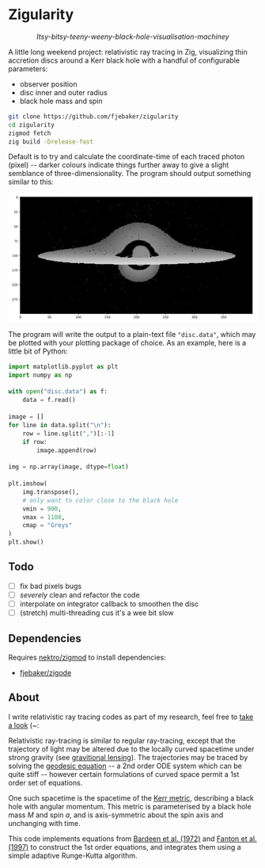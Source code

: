 # Zigularity

<p align="center">
    <i>Itsy-bitsy-teeny-weeny-black-hole-visualisation-machiney</i>
</p>

A little long weekend project: relativistic ray tracing in Zig, visualizing thin accretion discs around a Kerr black hole with a handful of configurable parameters:

- observer position
- disc inner and outer radius
- black hole mass and spin

```bash
git clone https://github.com/fjebaker/zigularity
cd zigularity
zigmod fetch
zig build -Drelease-fast
```

Default is to try and calculate the coordinate-time of each traced photon (pixel) -- darker colours indicate things further away to give a slight semblance of three-dimensionality. The program should output something similar to this:

<p align="center">
    <img src="./assets/thin-disc-example.png" alt="thin-disc-example" style="max-height:300px;">
</p>

The program will write the output to a plain-text file `"disc.data"`, which may be plotted with your plotting package of choice. As an example, here is a little bit of Python:

```py
import matplotlib.pyplot as plt
import numpy as np

with open("disc.data") as f:
    data = f.read()

image = []
for line in data.split("\n"):
    row = line.split(",")[:-1]
    if row:
        image.append(row)

img = np.array(image, dtype=float)

plt.imshow(
    img.transpose(), 
    # only want to color close to the black hole
    vmin = 900, 
    vmax = 1100,
    cmap = "Greys"
)
plt.show()
```

## Todo

- [ ] fix bad pixels bugs
- [ ] _severely_ clean and refactor the code
- [ ] interpolate on integrator callback to smoothen the disc
- [ ] (stretch) multi-threading cus it's a wee bit slow

## Dependencies

Requires [nektro/zigmod](https://github.com/nektro/zigmod) to install dependencies:

- [fjebaker/zigode](https://github.com/fjebaker/zigode)


## About

I write relativistic ray tracing codes as part of my research, feel free to [take a look](https://github.com/astro-group-bristol/Gradus.jl) (~:

Relativistic ray-tracing is similar to regular ray-tracing, except that the trajectory of light may be altered due to the locally curved spacetime under strong gravity (see [gravitional lensing](https://en.wikipedia.org/wiki/Gravitational_lens)). The trajectories may be traced by solving the [geodesic equation](https://en.wikipedia.org/wiki/Solving_the_geodesic_equations) -- a 2nd order ODE system which can be quite stiff -- however certain formulations of curved space permit a 1st order set of equations.

One such spacetime is the spacetime of the [Kerr metric](https://en.wikipedia.org/wiki/Kerr_metric), describing a black hole with angular momentum. This metric is parameterised by a black hole mass $M$ and spin $a$, and is axis-symmetric about the spin axis and unchanging with time.

This code implements equations from [Bardeen et al. (1972)](https://ui.adsabs.harvard.edu/link_gateway/1972ApJ...178..347B/ARTICLE) and [Fanton et al. (1997)](https://www.researchgate.net/publication/234370864_Detecting_Accretion_Disks_in_Active_Galactic_Nuclei) to construct the 1st order equations, and integrates them using a simple adaptive Runge-Kutta algorithm.
